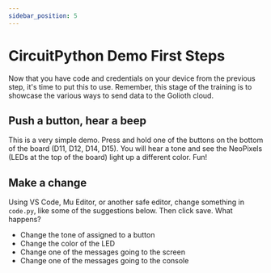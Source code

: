 ```yaml
---
sidebar_position: 5
---
```


# CircuitPython Demo First Steps

Now that you have code and credentials on your device from the previous step, it's time to put this to use. Remember, this stage of the training is to showcase the various ways to send data to the Golioth cloud. 


## Push a button, hear a beep

This is a very simple demo. Press and hold one of the buttons on the bottom of the board (D11, D12, D14, D15). You will hear a tone and see the NeoPixels (LEDs at the top of the board) light up a different color. Fun!

## Make a change

Using VS Code, Mu Editor, or another safe editor, change something in `code.py`, like some of the suggestions below. Then click save. What happens?
* Change the tone of assigned to a button
* Change the color of the LED
* Change one of the messages going to the screen
* Change one of the messages going to the console
